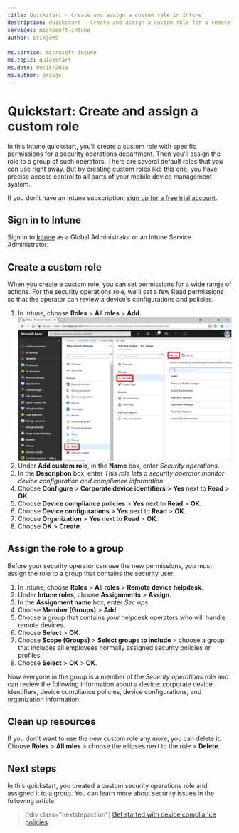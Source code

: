 ```yaml
---
title: Quickstart - Create and assign a custom role in Intune
description: Quickstart - Create and assign a custom role for a remote device manager.
services: microsoft-intune
author: ErikjeMS

ms.service: microsoft-intune
ms.topic: quickstart
ms.date: 09/15/2018
ms.author: erikje
---
```


# Quickstart: Create and assign a custom role

In this Intune quickstart, you'll create a custom role with specific permissions for a security operations department. Then you'll assign the role to a group of such operators. There are several default roles that you can use right away. But by creating custom roles like this one, you have precise access control to all parts of your mobile device management system.

If you don’t have an Intune subscription, [sign up for a free trial account](free-trial-sign-up.md).

## Sign in to Intune

Sign in to [Intune](https://aka.ms/intuneportal) as a Global Administrator or an Intune Service Administrator.

## Create a custom role

When you create a custom role, you can set permissions for a wide range of actions. For the security operations role, we'll set a few Read permissions so that the operator can review a device's configurations and policies.

1. In Intune, choose **Roles** > **All roles** > **Add**.
![Browser](media/quickstart-create-custom-role/add-custom-role.png)
2. Under **Add custom role**, in the **Name** box, enter *Security operations*.
3. In the **Description** box, enter *This role lets a security operator monitor device configuration and compliance information.*
4. Choose **Configure** > **Corporate device identifiers** > **Yes** next to **Read** > **OK**.
5. Choose **Device compliance policies** > **Yes** next to **Read** > **OK**.
6. Choose **Device configurations** > **Yes** next to **Read** > **OK**.
7. Choose **Organization** > **Yes** next to **Read** > **OK**.
8. Choose **OK** > **Create**.

## Assign the role to a group

Before your security operator can use the new permissions, you must assign the role to a group that contains the security user.

1. In Intune, choose **Roles** > **All roles** > **Remote device helpdesk**.
2. Under **Intune roles**, choose **Assignments** > **Assign**.
3. In the **Assignment name** box, enter *Sec ops*.
4. Choose **Member (Groups)** > **Add**.
5. Choose a group that contains your helpdesk operators who will handle remote devices.
6. Choose **Select** > **OK**.
7. Choose **Scope (Groups)** > **Select groups to include** > choose a group that includes all employees normally assigned security policies or profiles.
8. Choose **Select** > **OK** > **OK**.

Now everyone in the group is a member of the *Secerity operations* role and can review the following information about a device: corporate device identifiers, device compliance policies, device configurations, and organization information.

## Clean up resources

If you don't want to use the new custom role any more, you can delete it. Choose **Roles** > **All roles** > choose the ellipses next to the role > **Delete**.

## Next steps

In this quickstart, you created a custom security operations role and assigned it to a group. You can learn more about security issues in the following article.

> [!div class="nextstepaction"]
> [Get started with device compliance policies](device-compliance-get-started.md)
